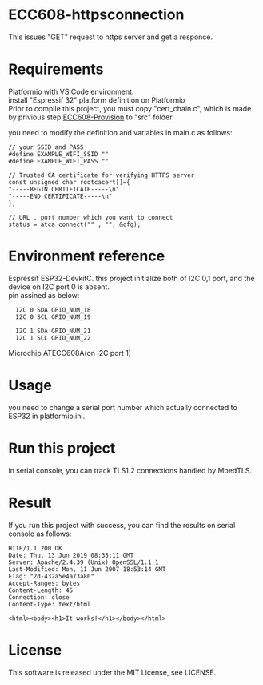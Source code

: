 # ECC608-httpsconnection

This issues "GET" request to https server and get a responce.  

# Requirements

  Platformio with VS Code environment.  
  install "Espressif 32" platform definition on Platformio   
  Prior to compile this project, you must copy "cert_chain.c", which is made by privious step [ECC608-Provision](https://github.com/kmwebnet/ECC608-Provision) to "src" folder.  

  you need to modify the definition and variables in main.c as follows:  
  ```
// your SSID and PASS
#define EXAMPLE_WIFI_SSID ""
#define EXAMPLE_WIFI_PASS ""

// Trusted CA certificate for verifying HTTPS server
const unsigned char rootcacert[]={
"-----BEGIN CERTIFICATE-----\n"
"-----END CERTIFICATE-----\n"
};

// URL , port number which you want to connect
status = atca_connect("" , "", &cfg);

  ```


# Environment reference
  
  Espressif ESP32-DevkitC. 
  this project initialize both of I2C 0,1 port, and the device on I2C port 0 is absent.  
  pin assined as below:  


      I2C 0 SDA GPIO_NUM_18
      I2C 0 SCL GPIO_NUM_19

      I2C 1 SDA GPIO_NUM_21
      I2C 1 SCL GPIO_NUM_22
          
  Microchip ATECC608A(on I2C port 1)

# Usage

you need to change a serial port number which actually connected to ESP32 in platformio.ini.

# Run this project

in serial console, you can track TLS1.2 connections handled by MbedTLS.  

# Result

If you run this project with success, you can find the results on serial console as follows:

```
HTTP/1.1 200 OK
Date: Thu, 13 Jun 2019 08:35:11 GMT
Server: Apache/2.4.39 (Unix) OpenSSL/1.1.1
Last-Modified: Mon, 11 Jun 2007 18:53:14 GMT
ETag: "2d-432a5e4a73a80"
Accept-Ranges: bytes
Content-Length: 45
Connection: close
Content-Type: text/html

<html><body><h1>It works!</h1></body></html>
```

# License

This software is released under the MIT License, see LICENSE.
